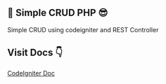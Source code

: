 ## :metal: Simple CRUD PHP :sunglasses:

Simple CRUD using codeigniter and REST Controller

## Visit Docs :point_down:

[CodeIgniter Doc](https://codeigniter.com/user_guide/index.html)

